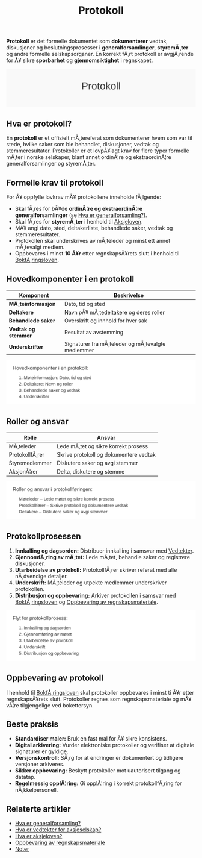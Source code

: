 ﻿---
title: "Protokoll"
meta_title: "Protokoll"
meta_description: '**Protokoll** er det formelle dokumentet som **dokumenterer** vedtak, diskusjoner og beslutningsprosesser i **generalforsamlinger**, **styremÃ¸ter** og andre fo...'
slug: protokoll
type: blog
layout: pages/single
---

**Protokoll** er det formelle dokumentet som **dokumenterer** vedtak, diskusjoner og beslutningsprosesser i **generalforsamlinger**, **styremÃ¸ter** og andre formelle selskapsorganer. En korrekt fÃ¸rt protokoll er avgjÃ¸rende for Ã¥ sikre **sporbarhet** og **gjennomsiktighet** i regnskapet.

![Protokoll](protokoll-image.svg)

## Hva er protokoll?

En **protokoll** er et offisielt mÃ¸tereferat som dokumenterer hvem som var til stede, hvilke saker som ble behandlet, diskusjoner, vedtak og stemmeresultater. Protokoller er et lovpÃ¥lagt krav for flere typer formelle mÃ¸ter i norske selskaper, blant annet ordinÃ¦re og ekstraordinÃ¦re generalforsamlinger og styremÃ¸ter.

## Formelle krav til protokoll

For Ã¥ oppfylle lovkrav mÃ¥ protokollene inneholde fÃ¸lgende:

*   Skal fÃ¸res for bÃ¥de **ordinÃ¦re og ekstraordinÃ¦re generalforsamlinger** (se [Hva er generalforsamling?](/blogs/regnskap/hva-er-generalforsamling "Hva er generalforsamling? Guide til generalforsamling")).
*   Skal fÃ¸res for **styremÃ¸ter** i henhold til [Aksjeloven](/blogs/regnskap/hva-er-aksjeloven "Hva er Aksjeloven? Regler for Aksjeselskaper i Norge").
*   MÃ¥ angi dato, sted, deltakerliste, behandlede saker, vedtak og stemmeresultater.
*   Protokollen skal underskrives av mÃ¸teleder og minst ett annet mÃ¸tevalgt medlem.
*   Oppbevares i minst **10 Ã¥r** etter regnskapsÃ¥rets slutt i henhold til [BokfÃ¸ringsloven](/blogs/regnskap/hva-er-bokforingsloven "Hva er BokfÃ¸ringsloven? Krav til bokfÃ¸ring og oppbevaring").


## Hovedkomponenter i en protokoll

| Komponent           | Beskrivelse                                   |
|---------------------|-----------------------------------------------|
| **MÃ¸teinformasjon**   | Dato, tid og sted                             |
| **Deltakere**         | Navn pÃ¥ mÃ¸tedeltakere og deres roller         |
| **Behandlede saker**  | Overskrift og innhold for hver sak            |
| **Vedtak og stemmer** | Resultat av avstemming                         |
| **Underskrifter**     | Signaturer fra mÃ¸teleder og mÃ¸tevalgte medlemmer |

![Hovedkomponenter i protokoll](protokoll-komponenter.svg)

## Roller og ansvar

| Rolle            | Ansvar                                       |
|------------------|-----------------------------------------------|
| MÃ¸teleder        | Lede mÃ¸tet og sikre korrekt prosess          |
| ProtokollfÃ¸rer   | Skrive protokoll og dokumentere vedtak       |
| Styremedlemmer   | Diskutere saker og avgi stemmer               |
| AksjonÃ¦rer       | Delta, diskutere og stemme                   |

![Roller i protokollfÃ¸ring](protokoll-roller.svg)

## Protokollprosessen

1. **Innkalling og dagsorden:** Distribuer innkalling i samsvar med [Vedtekter](/blogs/regnskap/hva-er-vedtekter-for-aksjeselskap "Hva er Vedtekter for Aksjeselskap?").
2. **GjennomfÃ¸ring av mÃ¸tet:** Lede mÃ¸tet, behandle saker og registrere diskusjoner.
3. **Utarbeidelse av protokoll:** ProtokollfÃ¸rer skriver referat med alle nÃ¸dvendige detaljer.
4. **Underskrift:** MÃ¸teleder og utpekte medlemmer underskriver protokollen.
5. **Distribusjon og oppbevaring:** Arkiver protokollen i samsvar med [BokfÃ¸ringsloven](/blogs/regnskap/hva-er-bokforingsloven "Hva er BokfÃ¸ringsloven? Krav til bokfÃ¸ring og oppbevaring") og [Oppbevaring av regnskapsmateriale](/blogs/regnskap/oppbevaring-av-regnskapsmateriale "Oppbevaring av regnskapsmateriale").

![Flyt for protokollprosess](protokoll-prosess.svg)

## Oppbevaring av protokoll

I henhold til [BokfÃ¸ringsloven](/blogs/regnskap/hva-er-bokforingsloven "Hva er BokfÃ¸ringsloven? Krav til bokfÃ¸ring og oppbevaring") skal protokoller oppbevares i minst ti Ã¥r etter regnskapsÃ¥rets slutt. Protokoller regnes som regnskapsmateriale og mÃ¥ vÃ¦re tilgjengelige ved bokettersyn.

## Beste praksis

*   **Standardiser maler:** Bruk en fast mal for Ã¥ sikre konsistens.
*   **Digital arkivering:** Vurder elektroniske protokoller og verifiser at digitale signaturer er gyldige.
*   **Versjonskontroll:** SÃ¸rg for at endringer er dokumentert og tidligere versjoner arkiveres.
*   **Sikker oppbevaring:** Beskytt protokoller mot uautorisert tilgang og datatap.
*   **Regelmessig opplÃ¦ring:** Gi opplÃ¦ring i korrekt protokollfÃ¸ring for nÃ¸kkelpersonell.

## Relaterte artikler

* [Hva er generalforsamling?](/blogs/regnskap/hva-er-generalforsamling "Hva er generalforsamling? Guide til generalforsamling")
* [Hva er vedtekter for aksjeselskap?](/blogs/regnskap/hva-er-vedtekter-for-aksjeselskap "Hva er Vedtekter for Aksjeselskap?")
* [Hva er aksjeloven?](/blogs/regnskap/hva-er-aksjeloven "Hva er Aksjeloven? Regler for Aksjeselskaper i Norge")
* [Oppbevaring av regnskapsmateriale](/blogs/regnskap/oppbevaring-av-regnskapsmateriale "Oppbevaring av regnskapsmateriale")
* [Noter](/blogs/regnskap/noter "Noter “ Guide til regnskapsnoter")






